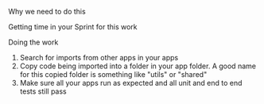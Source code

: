 Why we need to do this


Getting time in your Sprint for this work


Doing the work

1. Search for imports from other apps in your apps
2. Copy code being imported into a folder in your app folder. A good name for this copied folder is something like "utils" or "shared"
3. Make sure all your apps run as expected and all unit and end to end tests still pass
